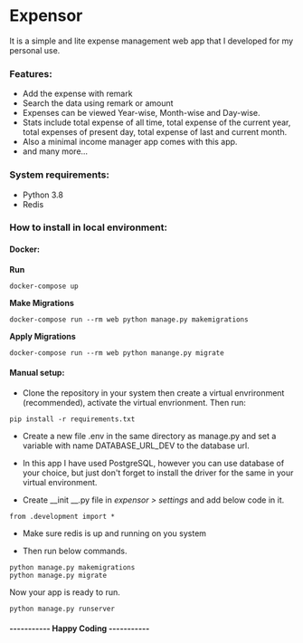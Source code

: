 # Expensor

It is a simple and lite expense management web app that I developed for my personal use.

### Features:
- Add the expense with remark
- Search the data using remark or amount
- Expenses can be viewed Year-wise, Month-wise and Day-wise.
- Stats include total expense of all time, total expense of the current year, total expenses of present day, total expense of last and current month.
- Also a minimal income manager app comes with this app.
- and many more...

### System requirements:
- Python 3.8
- Redis

### How to install in local environment:

#### Docker:
**Run**
```
docker-compose up
```
**Make Migrations**
```
docker-compose run --rm web python manage.py makemigrations
```
**Apply Migrations**
```
docker-compose run --rm web python manange.py migrate
```

#### Manual setup:
* Clone the repository in your system then create a virtual envrironment (recommended), activate the virtual envrionment. Then run:

```
pip install -r requirements.txt
```

* Create a new file .env in the same directory as manage.py and set a variable with name DATABASE_URL_DEV to the database url.

* In this app I have used PostgreSQL, however you can use database of your choice, but just don't forget to install the driver for the same in your virtual environment.

* Create __init __.py file in *expensor > settings* and add below code in it.
```
from .development import *
```

* Make sure redis is up and running on you system

* Then run below commands.
```
python manage.py makemigrations
python manage.py migrate
```

Now your app is ready to run.
```
python manage.py runserver
```


#### ----------- Happy Coding -----------